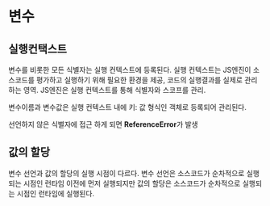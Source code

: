 # 변수

## 실행컨택스트

변수를 비롯한 모든 식별자는 실행 컨텍스트에 등록된다.
실행 컨텍스트는 JS엔진이 소스코드를 평가하고 실행하기 위해 필요한 환경을 제공, 코드의 실행결과를 실제로 관리하는 영역.
JS엔진은 실행 컨텍스트를 통해 식별자와 스코프를 관리.

변수이름과 변수값은 실행 컨텍스트 내에 키: 값 형식인 객체로 등록되어 관리된다.

선언하지 않은 식별자에 접근 하게 되면 **ReferenceError**가 발생

## 값의 할당

변수 선언과 값의 할당의 실행 시점이 다르다.
변수 선언은 소스코드가 순차적으로 실행되는 시점인 런타임 이전에 먼저 실행되지만 값의 할당은 소스코드가 순차적으로 실행되는 시점인 런타임에 실행된다.
